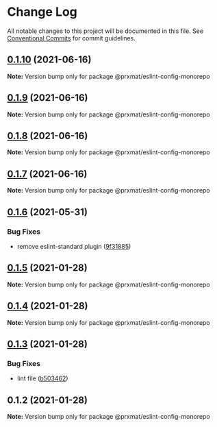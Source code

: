 # Change Log

All notable changes to this project will be documented in this file.
See [Conventional Commits](https://conventionalcommits.org) for commit guidelines.

## [0.1.10](https://github.com/prxmat/eslint-config/compare/v0.1.9...v0.1.10) (2021-06-16)

**Note:** Version bump only for package @prxmat/eslint-config-monorepo





## [0.1.9](https://github.com/prxmat/eslint-config/compare/v0.1.8...v0.1.9) (2021-06-16)

**Note:** Version bump only for package @prxmat/eslint-config-monorepo





## [0.1.8](https://github.com/prxmat/eslint-config/compare/v0.1.7...v0.1.8) (2021-06-16)

**Note:** Version bump only for package @prxmat/eslint-config-monorepo





## [0.1.7](https://github.com/prxmat/eslint-config/compare/v0.1.6...v0.1.7) (2021-06-16)

**Note:** Version bump only for package @prxmat/eslint-config-monorepo





## [0.1.6](https://github.com/prxmat/eslint-config/compare/v0.1.5...v0.1.6) (2021-05-31)


### Bug Fixes

* remove eslint-standard plugin ([9f31885](https://github.com/prxmat/eslint-config/commit/9f318850bbe9cddbe89bcfabd0bf5a82674e21e1))





## [0.1.5](https://github.com/prxmat/eslint-config/compare/v0.1.4...v0.1.5) (2021-01-28)

**Note:** Version bump only for package @prxmat/eslint-config-monorepo





## [0.1.4](https://github.com/prxmat/eslint-config/compare/v0.1.3...v0.1.4) (2021-01-28)

**Note:** Version bump only for package @prxmat/eslint-config-monorepo





## [0.1.3](https://github.com/prxmat/eslint-config/compare/v0.1.2...v0.1.3) (2021-01-28)


### Bug Fixes

* lint file ([b503462](https://github.com/prxmat/eslint-config/commit/b503462abc0d28c93328fe9edecdcd9327539682))





## 0.1.2 (2021-01-28)

**Note:** Version bump only for package @prxmat/eslint-config-monorepo
